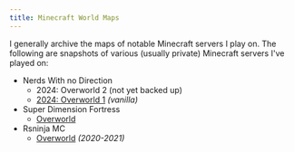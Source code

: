 ```yaml
---
title: Minecraft World Maps
---
```


I generally archive the maps of notable Minecraft servers I play on. The following are snapshots of various (usually private) Minecraft servers I've played on:

- Nerds With no Direction
  - <span class="gray">2024: Overworld 2 (not yet backed up)</span>
  - [2024: Overworld 1](/maps/minecraft/nwnd-2024-world1) *(vanilla)*
- Super Dimension Fortress
  - [Overworld](/maps/minecraft/mc-sdf-org)
- Rsninja MC
  - [Overworld](/maps/minecraft/rsninja-2020) *(2020-2021)*